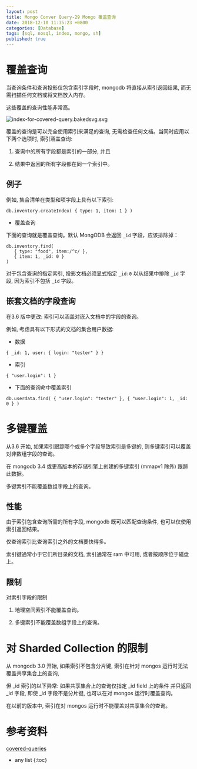 ```yaml
---
layout: post
title: Mongo Conver Query-29 Mongo 覆盖查询
date: 2018-12-10 11:35:23 +0800
categories: [Database]
tags: [sql, nosql, index, mongo, sh]
published: true
---
```


# 覆盖查询

当查询条件和查询投影仅包含索引字段时, mongodb 将直接从索引返回结果, 而无需扫描任何文档或将文档放入内存。

这些覆盖的查询性能非常高。

![index-for-covered-query.bakedsvg.svg](https://docs.mongodb.com/manual/_images/index-for-covered-query.bakedsvg.svg)

覆盖的查询是可以完全使用索引来满足的查询, 无需检查任何文档。当同时应用以下两个选项时, 索引涵盖查询:

1. 查询中的所有字段都是索引的一部分, 并且

2. 结果中返回的所有字段都在同一个索引中。

## 例子

例如, 集合清单在类型和项字段上具有以下索引:

```
db.inventory.createIndex( { type: 1, item: 1 } )
```

- 覆盖查询

下面的查询就是覆盖查询。默认 MongODB 会返回 `_id` 字段，应该排除掉：

```
db.inventory.find(
   { type: "food", item:/^c/ },
   { item: 1, _id: 0 }
)
```

对于包含查询的指定索引, 投影文档必须显式指定 `_id:0` 以从结果中排除 `_id` 字段, 因为索引不包括 `_id` 字段。

## 嵌套文档的字段查询

在3.6 版中更改: 索引可以涵盖对嵌入文档中的字段的查询。

例如, 考虑具有以下形式的文档的集合用户数据:

- 数据

```
{ _id: 1, user: { login: "tester" } }
```

- 索引

```
{ "user.login": 1 }
```

- 下面的查询命中覆盖索引

```
db.userdata.find( { "user.login": "tester" }, { "user.login": 1, _id: 0 } )
```


# 多键覆盖

从3.6 开始, 如果索引跟踪哪个或多个字段导致索引是多键的, 则多键索引可以覆盖对非数组字段的查询。

在 mongodb 3.4 或更高版本的存储引擎上创建的多键索引 (mmapv1 除外) 跟踪此数据。

多键索引不能覆盖数组字段上的查询。

## 性能

由于索引包含查询所需的所有字段, mongodb 既可以匹配查询条件, 也可以仅使用索引返回结果。

仅查询索引比查询索引之外的文档要快得多。

索引键通常小于它们所目录的文档, 索引通常在 ram 中可用, 或者按顺序位于磁盘上。

## 限制

对索引字段的限制

1. 地理空间索引不能覆盖查询。

2. 多键索引不能覆盖数组字段上的查询。

# 对 Sharded Collection 的限制

从 mongodb 3.0 开始, 如果索引不包含分片键, 索引在针对 mongos 运行时无法覆盖共享集合上的查询, 

但 _id 索引的以下异常: 如果共享集合上的查询仅指定 _id field 上的条件 并只返回 _id 字段, 即使 _id 字段不是分片键, 也可以在对 mongos 运行时覆盖查询。

在以前的版本中, 索引在对 mongos 运行时不能覆盖对共享集合的查询。

# 参考资料

[covered-queries](https://docs.mongodb.com/manual/indexes/#covered-queries)

* any list
{:toc}